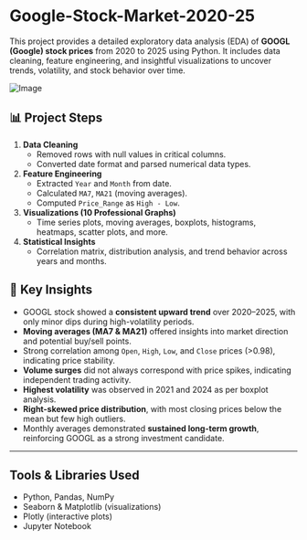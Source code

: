 # Google-Stock-Market-2020-25
This project provides a detailed exploratory data analysis (EDA) of **GOOGL (Google) stock prices** from 2020 to 2025 using Python. It includes data cleaning, feature engineering, and insightful visualizations to uncover trends, volatility, and stock behavior over time.

![Image](https://github.com/user-attachments/assets/8122b6f3-dcd8-43fb-8aab-aeb831831fd9)


## 📊 Project Steps

1. **Data Cleaning**  
   - Removed rows with null values in critical columns.
   - Converted date format and parsed numerical data types.
2. **Feature Engineering**
   - Extracted `Year` and `Month` from date.
   - Calculated `MA7`, `MA21` (moving averages).
   - Computed `Price_Range` as `High - Low`.
3. **Visualizations (10 Professional Graphs)**
   - Time series plots, moving averages, boxplots, histograms, heatmaps, scatter plots, and more.
4. **Statistical Insights**
   - Correlation matrix, distribution analysis, and trend behavior across years and months.



## 📌 Key Insights

- GOOGL stock showed a **consistent upward trend** over 2020–2025, with only minor dips during high-volatility periods.
- **Moving averages (MA7 & MA21)** offered insights into market direction and potential buy/sell points.
- Strong correlation among `Open`, `High`, `Low`, and `Close` prices (>0.98), indicating price stability.
- **Volume surges** did not always correspond with price spikes, indicating independent trading activity.
- **Highest volatility** was observed in 2021 and 2024 as per boxplot analysis.
- **Right-skewed price distribution**, with most closing prices below the mean but few high outliers.
- Monthly averages demonstrated **sustained long-term growth**, reinforcing GOOGL as a strong investment candidate.

---

## Tools & Libraries Used

- Python, Pandas, NumPy
- Seaborn & Matplotlib (visualizations)
- Plotly (interactive plots)
- Jupyter Notebook


